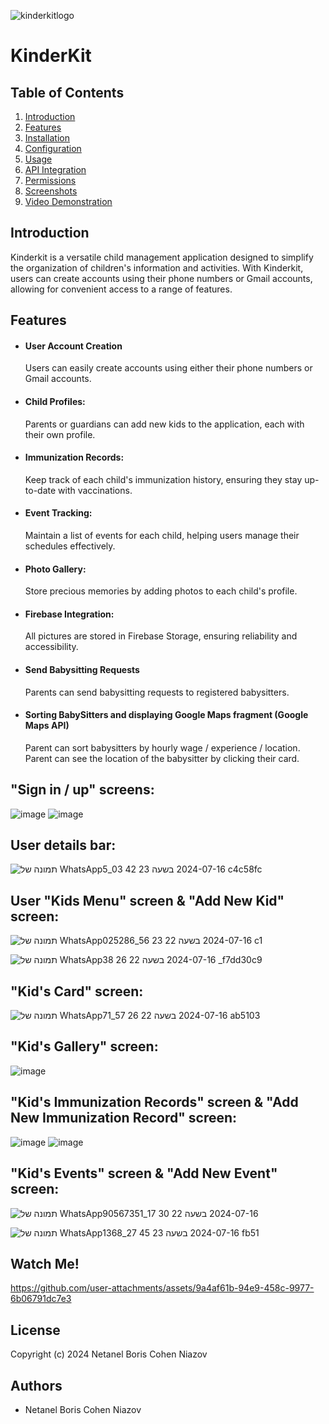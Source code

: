 
![kinderkitlogo](https://github.com/NetanelBCN/KinderKit/assets/134021385/22528331-0e23-453c-8808-99481bc3544f)


# KinderKit 


## Table of Contents
1. [Introduction](#Introduction)
2. [Features](#features)
3. [Installation](#Installation)
4. [Configuration](#Configuration)
6. [Usage](#usage)
7. [API Integration](#API-Integration)
8. [Permissions](#Permissions)
9. [Screenshots](#Screenshots)
10. [Video Demonstration](#Video-Demonstration)


## Introduction

Kinderkit is a versatile child management application designed to simplify the organization of children's information and activities. With Kinderkit, users can create accounts using their phone numbers or Gmail accounts, allowing for convenient access to a range of features.




## Features

- #### User Account Creation
  Users can easily create accounts using either their    phone numbers or Gmail accounts.


- #### Child Profiles:
  Parents or guardians can add new kids to the application, each with their own profile.
- #### Immunization Records:
  Keep track of each child's immunization history, ensuring they stay up-to-date with vaccinations.

- #### Event Tracking:
  Maintain a list of events for each child, helping users manage their schedules effectively.

- #### Photo Gallery:
  Store precious memories by adding photos to each child's profile.

- #### Firebase Integration:
  All pictures are stored in Firebase Storage, ensuring reliability and accessibility.

- #### Send Babysitting Requests
  Parents can send babysitting requests to registered babysitters.
  
- #### Sorting BabySitters and displaying Google Maps fragment (Google Maps API)
  Parent can sort babysitters by hourly wage / experience / location.
  Parent can see the location of the babysitter by clicking their card.
  



## "Sign in / up" screens:
![image](https://github.com/user-attachments/assets/5019bf8c-32b0-4d16-a7f8-ce754273b80e)
![image](https://github.com/user-attachments/assets/4d8b07be-8ed5-4196-b26d-017f0e9c7edc)




## User details bar:

![תמונה של WhatsApp‏ 2024-07-16 בשעה 23 42 03_5c4c58fc](https://github.com/user-attachments/assets/6a3bbf9d-8d67-4fd2-9cf6-7117e6ad6b4a)


## User "Kids Menu" screen & "Add New Kid" screen:
![תמונה של WhatsApp‏ 2024-07-16 בשעה 22 23 56_025286c1](https://github.com/user-attachments/assets/0e8c507b-40ae-4fb1-bc3a-ea980c7d9790)

![תמונה של WhatsApp‏ 2024-07-16 בשעה 22 26 38_f7dd30c9](https://github.com/user-attachments/assets/2e9c36aa-efe1-41a7-8334-092025f504b8)


## "Kid's Card" screen:

![תמונה של WhatsApp‏ 2024-07-16 בשעה 22 26 57_71ab5103](https://github.com/user-attachments/assets/83bc7f8a-5455-4fa1-b7ee-616942424ea7)


## "Kid's Gallery" screen:

![image](https://github.com/NetanelBCN/KinderKit/assets/134021385/437bd244-69d5-4a38-893a-e0c34cf64ae1)

## "Kid's Immunization Records" screen & "Add New Immunization Record" screen:

![image](https://github.com/NetanelBCN/KinderKit/assets/134021385/3872f228-d462-4c13-ba97-ea9c7cb7e8e7)
![image](https://github.com/NetanelBCN/KinderKit/assets/134021385/b419adb8-0a4c-4fae-9167-3aaf5a3b0329)

## "Kid's Events" screen & "Add New Event" screen:

![תמונה של WhatsApp‏ 2024-07-16 בשעה 22 30 17_90567351](https://github.com/user-attachments/assets/2d13d85d-af9c-4661-991d-edb7e35ae804)

![תמונה של WhatsApp‏ 2024-07-16 בשעה 23 45 27_1368fb51](https://github.com/user-attachments/assets/5edad9b9-2463-44e3-91e5-cf5c539095d8)



## Watch Me!



https://github.com/user-attachments/assets/9a4af61b-94e9-458c-9977-6b06791dc7e3





## License

Copyright (c) 2024 Netanel Boris Cohen Niazov 


## Authors

- Netanel Boris Cohen Niazov 

